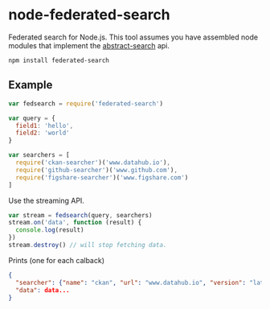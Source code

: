# node-federated-search

Federated search for Node.js. This tool assumes you have assembled node modules that implement the [abstract-search](http://github/karissa/abstract-search) api.

```
npm install federated-search
```

## Example

```js
var fedsearch = require('federated-search')

var query = {
  field1: 'hello',
  field2: 'world'
}

var searchers = [
  require('ckan-searcher')('www.datahub.io'),
  require('github-searcher')('www.github.com'),
  require('figshare-searcher')('www.figshare.com')
]
```

Use the streaming API.

```js
var stream = fedsearch(query, searchers)
stream.on('data', function (result) {
  console.log(result)
})
stream.destroy() // will stop fetching data.
```

Prints (one for each calback)

```json
{
  "searcher": {"name": "ckan", "url": "www.datahub.io", "version": "latest"},
  "data": data...
}
```
